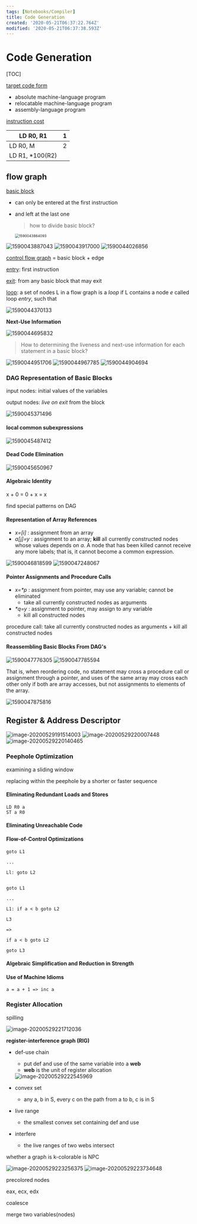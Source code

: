 ```yaml
---
tags: [Notebooks/Compiler]
title: Code Generation
created: '2020-05-21T06:37:22.764Z'
modified: '2020-05-21T06:37:38.593Z'
---
```


# Code Generation

[TOC]

<u>target code form</u>

- absolute machine-language program
- relocatable machine-language program
- assembly-language program



<u>instruction cost</u>

| LD R0, R1       | 1    |
| --------------- | ---- |
| LD R0, M        | 2    |
| LD R1, *100(R2) |      |



## flow graph

<u>basic block</u>

- can only be entered at the first instruction

- and left at the last one

  > how to divide basic block?

  <img src="./Code Generation.assets/1590043864093.png" alt="1590043864093" style="zoom:67%;" />

 <img src="./Code Generation.assets/1590043887043.png" alt="1590043887043" /> 

 <img src="./Code Generation.assets/1590043917000.png" alt="1590043917000" /> 

 <img src="./Code Generation.assets/1590044026856.png" alt="1590044026856" /> 

<u>control flow graph</u> = basic block + edge

<u>entry</u>: first instruction

<u>exit</u>: from any basic block that may exit



<u>loop</u>: a set of nodes L in a flow graph is a _loop_ if L contains a node _e_ called loop _entry_, such that

 <img src="./Code Generation.assets/1590044370133.png" alt="1590044370133" /> 



**Next-Use Information**

 <img src="./Code Generation.assets/1590044695832.png" alt="1590044695832" /> 

> How to determining the liveness and next-use information for each statement in a basic block?

 <img src="./Code Generation.assets/1590044951706.png" alt="1590044951706" /> 

 <img src="./Code Generation.assets/1590044967785.png" alt="1590044967785" /> 

 <img src="./Code Generation.assets/1590044904694.png" alt="1590044904694" /> 



### DAG Representation of Basic Blocks

input nodes: initial values of the variables 

output nodes: *live on exit* from the block

 <img src="./Code Generation.assets/1590045371496.png" alt="1590045371496" /> 

#### local common subexpressions

 <img src="./Code Generation.assets/1590045487412.png" alt="1590045487412" /> 

#### Dead Code Elimination

 <img src="./Code Generation.assets/1590045650967.png" alt="1590045650967" /> 

#### Algebraic Identity

x + 0 = 0 + x = x

find special patterns on DAG

####  Representation of Array References

- _x=[i]_ : assignment from an array
- _a[j]=y_ : assignment to an array; **kill** all currently constructed nodes whose values depends on $a$. A node that has been killed cannot receive any more labels; that is, it cannot become a common expression.

 <img src="./Code Generation.assets/1590046818599.png" alt="1590046818599" /> 

 <img src="./Code Generation.assets/1590047248067.png" alt="1590047248067" /> 

####  Pointer Assignments and Procedure Calls

- _x=*p_ : assignment from pointer, may use any variable; cannot be eliminated
  - take all currently constructed nodes as arguments
- _*q=y_ : assignment to pointer, may assign to any variable
  - kill all constructed nodes

procedure call: take all currently constructed nodes as arguments + kill all constructed nodes

####  Reassembling Basic Blocks From DAG's

 <img src="./Code Generation.assets/1590047776305.png" alt="1590047776305" /> 

 <img src="./Code Generation.assets/1590047785594.png" alt="1590047785594" /> 

 That is, when reordering code, no statement may cross a procedure call or assignment through a pointer, and uses of the same array may cross each other only if both are array accesses, but not assignments to elements of the array.  

 <img src="./Code Generation.assets/1590047875816.png" alt="1590047875816" /> 

## Register & Address Descriptor

 <img src="./Code Generation.assets/image-20200529191514003.png" alt="image-20200529191514003" /> 

 <img src="./Code Generation.assets/image-20200529220007448.png" alt="image-20200529220007448" /> 

 <img src="./Code Generation.assets/image-20200529220140465.png" alt="image-20200529220140465" /> 

### Peephole Optimization

examining a sliding window 

replacing within the peephole by a shorter or faster sequence

#### Eliminating Redundant Loads and Stores

```
LD R0 a
ST a R0
```

#### Eliminating Unreachable Code

#### Flow-of-Control Optimizations

```
goto L1  

...  

Ll: goto L2  

 
goto L1 

... 

L1: if a < b goto L2 

L3 

=> 

if a < b goto L2 

goto L3 
```

#### Algebraic Simplification and Reduction in Strength

#### Use of Machine Idioms

```
a = a + 1 => inc a
```

### Register Allocation

spilling

 <img src="./Code Generation.assets/image-20200529221712036.png" alt="image-20200529221712036" /> 



**register-interference graph (RIG)**

- def-use chain

  - put def and use of the same variable into a **web** 
  - **web** is the unit of register allocation 

   <img src="./Code Generation.assets/image-20200529222545969.png" alt="image-20200529222545969" /> 

- convex set 
  - any a, b in S, every c on the path from a to b, c is in S 

- live range
  - the smallest convex set containing def and use 

- interfere
  - the live ranges of two webs intersect 



whether a graph is k-colorable is NPC 



 <img src="./Code Generation.assets/image-20200529223256375.png" alt="image-20200529223256375" /> 

 <img src="./Code Generation.assets/image-20200529223734648.png" alt="image-20200529223734648" /> 

precolored nodes 

eax, ecx, edx 

 

coalesce 

merge two variables(nodes) 